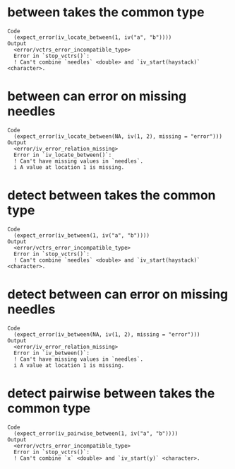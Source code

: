 # between takes the common type

    Code
      (expect_error(iv_locate_between(1, iv("a", "b"))))
    Output
      <error/vctrs_error_incompatible_type>
      Error in `stop_vctrs()`:
      ! Can't combine `needles` <double> and `iv_start(haystack)` <character>.

# between can error on missing needles

    Code
      (expect_error(iv_locate_between(NA, iv(1, 2), missing = "error")))
    Output
      <error/iv_error_relation_missing>
      Error in `iv_locate_between()`:
      ! Can't have missing values in `needles`.
      i A value at location 1 is missing.

# detect between takes the common type

    Code
      (expect_error(iv_between(1, iv("a", "b"))))
    Output
      <error/vctrs_error_incompatible_type>
      Error in `stop_vctrs()`:
      ! Can't combine `needles` <double> and `iv_start(haystack)` <character>.

# detect between can error on missing needles

    Code
      (expect_error(iv_between(NA, iv(1, 2), missing = "error")))
    Output
      <error/iv_error_relation_missing>
      Error in `iv_between()`:
      ! Can't have missing values in `needles`.
      i A value at location 1 is missing.

# detect pairwise between takes the common type

    Code
      (expect_error(iv_pairwise_between(1, iv("a", "b"))))
    Output
      <error/vctrs_error_incompatible_type>
      Error in `stop_vctrs()`:
      ! Can't combine `x` <double> and `iv_start(y)` <character>.

